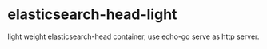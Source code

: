 # elasticsearch-head-light
light weight elasticsearch-head container, use echo-go serve as http server.
